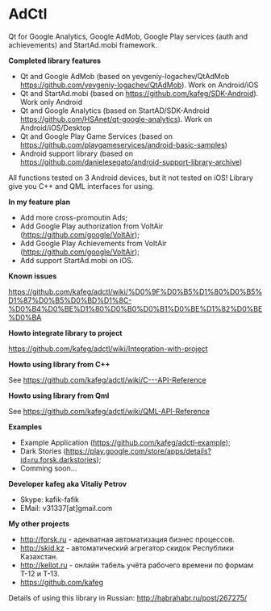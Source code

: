 # AdCtl
Qt for Google Analytics, Google AdMob, Google Play services (auth and achievements) and StartAd.mobi framework.

**Completed library features**
- Qt and Google AdMob (based on yevgeniy-logachev/QtAdMob https://github.com/yevgeniy-logachev/QtAdMob). Work on Android/iOS
- Qt and StartAd.mobi (based on https://github.com/kafeg/SDK-Android). Work only Android
- Qt and Google Analytics (based on StartAD/SDK-Android https://github.com/HSAnet/qt-google-analytics). Work on Android/iOS/Desktop
- Qt and Google Play Game Services (based on https://github.com/playgameservices/android-basic-samples)
- Android support library (based on https://github.com/danielesegato/android-support-library-archive)

All functions tested on 3 Android devices, but it not tested on iOS! Library give you C++ and QML interfaces for using.

**In my feature plan**
- Add more cross-promoutin Ads;
- Add Google Play authorization from VoltAir (https://github.com/google/VoltAir);
- Add Google Play Achievements from VoltAir (https://github.com/google/VoltAir);
- Add support StartAd.mobi on iOS.

**Known issues**

https://github.com/kafeg/adctl/wiki/%D0%9F%D0%B5%D1%80%D0%B5%D1%87%D0%B5%D0%BD%D1%8C-%D0%B4%D0%BE%D1%80%D0%B0%D0%B1%D0%BE%D1%82%D0%BE%D0%BA

**Howto integrate library to project**

https://github.com/kafeg/adctl/wiki/Integration-with-project

**Howto using library from C++**

See https://github.com/kafeg/adctl/wiki/C---API-Reference

**Howto using library from Qml**

See https://github.com/kafeg/adctl/wiki/QML-API-Reference

**Examples**
- Example Application (https://github.com/kafeg/adctl-example);
- Dark Stories (https://play.google.com/store/apps/details?id=ru.forsk.darkstories);
- Comming soon...

**Developer kafeg aka Vitaliy Petrov**
- Skype: kafik-fafik
- EMail: v31337[at]gmail.com

**My other projects**
- http://forsk.ru - адекватная автоматизация бизнес процессов.
- http://skid.kz - автоматический агрегатор скидок Республики Казахстан.
- http://kellot.ru - онлайн табель учёта рабочего времени по формам Т-12 и Т-13.
- https://github.com/kafeg

Details of using this library in Russian: http://habrahabr.ru/post/267275/
